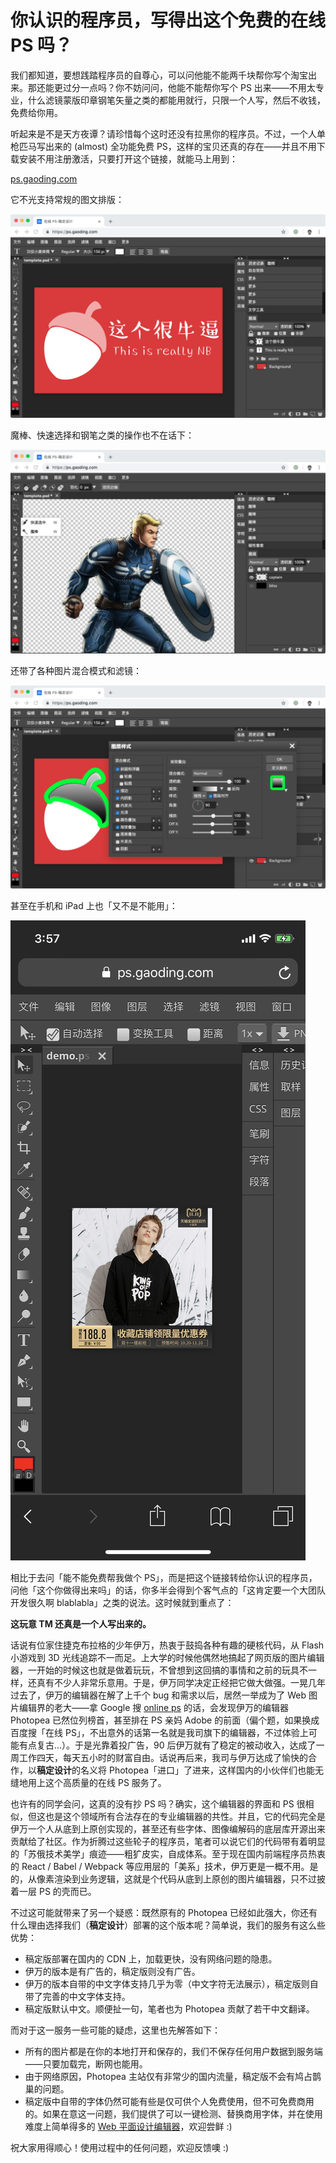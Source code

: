 # 你认识的程序员，写得出这个免费的在线 PS 吗？

我们都知道，要想践踏程序员的自尊心，可以问他能不能两千块帮你写个淘宝出来。那还能更过分一点吗？你不妨问问，他能不能帮你写个 PS 出来——不用太专业，什么滤镜蒙版印章钢笔矢量之类的都能用就行，只限一个人写，然后不收钱，免费给你用。

听起来是不是天方夜谭？请珍惜每个这时还没有拉黑你的程序员。不过，一个人单枪匹马写出来的 (almost) 全功能免费 PS，这样的宝贝还真的存在——并且不用下载安装不用注册激活，只要打开这个链接，就能马上用到：

[ps.gaoding.com](https://ps.gaoding.com)

它不光支持常规的图文排版：

![pp-1](./photopea-1.png)

魔棒、快速选择和钢笔之类的操作也不在话下：

![pp-2](./photopea-2.jpg)

还带了各种图片混合模式和滤镜：

![pp-3](./photopea-3.png)

甚至在手机和 iPad 上也「又不是不能用」：

![pp-4](./photopea-4.jpg)

相比于去问「能不能免费帮我做个 PS」，而是把这个链接转给你认识的程序员，问他「这个你做得出来吗」的话，你多半会得到个客气点的「这肯定要一个大团队开发很久啊 blablabla」之类的说法。这时候就到重点了：

**这玩意 TM 还真是一个人写出来的。**

话说有位家住捷克布拉格的少年伊万，热衷于鼓捣各种有趣的硬核代码，从 Flash 小游戏到 3D 光线追踪不一而足。上大学的时候他偶然地搞起了网页版的图片编辑器，一开始的时候这也就是做着玩玩，不曾想到这回搞的事情和之前的玩具不一样，还真有不少人非常乐意用。于是，伊万同学决定正经把它做大做强。一晃几年过去了，伊万的编辑器在解了上千个 bug 和需求以后，居然一举成为了 Web 图片编辑界的老大——拿 Google 搜 [online ps](https://www.google.com/search?q=online+ps) 的话，会发现伊万的编辑器 Photopea 已然位列榜首，甚至排在 PS 亲妈 Adobe 的前面（偏个题，如果换成百度搜「在线 PS」，不出意外的话第一名就是我司旗下的编辑器，不过体验上可能有点复古…）。于是光靠着投广告，90 后伊万就有了稳定的被动收入，达成了一周工作四天，每天五小时的财富自由。话说再后来，我司与伊万达成了愉快的合作，以**稿定设计**的名义将 Photopea「进口」了进来，这样国内的小伙伴们也能无缝地用上这个高质量的在线 PS 服务了。

也许有的同学会问，这真的没有抄 PS 吗？确实，这个编辑器的界面和 PS 很相似，但这也是这个领域所有合法存在的专业编辑器的共性。并且，它的代码完全是伊万一个人从底到上原创实现的，甚至还有些字体、图像编解码的底层库开源出来贡献给了社区。作为折腾过这些轮子的程序员，笔者可以说它们的代码带有着明显的「苏俄技术美学」痕迹——粗犷皮实，自成体系。至于现在国内前端程序员热衷的 React / Babel / Webpack 等应用层的「美系」技术，伊万更是一概不用。是的，从像素渲染到业务逻辑，这就是个代码从底到上原创的图片编辑器，只不过披着一层 PS 的壳而已。

不过这可能就带来了另一个疑惑：既然原有的 Photopea 已经如此强大，你还有什么理由选择我们（**稿定设计**）部署的这个版本呢？简单说，我们的服务有这么些优势：

* 稿定版部署在国内的 CDN 上，加载更快，没有网络问题的隐患。
* 伊万的版本是有广告的，稿定版则没有广告。
* 伊万的版本自带的中文字体支持几乎为零（中文字符无法展示），稿定版则自带了完善的中文字体支持。
* 稿定版默认中文。顺便扯一句，笔者也为 Photopea 贡献了若干中文翻译。

而对于这一服务一些可能的疑虑，这里也先解答如下：

* 所有的图片都是在你的本地打开和保存的，我们不保存任何用户数据到服务端——只要加载完，断网也能用。
* 由于网络原因，Photopea 主站仅有非常少的国内流量，稿定版不会有鸠占鹊巢的问题。
* 稿定版中自带的字体仍然可能有些是仅可供个人免费使用，但不可免费商用的。如果在意这一问题，我们提供了可以一键检测、替换商用字体，并在使用难度上简单得多的 [Web 平面设计编辑器](https://www.gaoding.com/)，欢迎尝鲜 :)

<!--
最后，作为有幸在稿定主导了 Photopea 合作项目的笔者，在此也特别感谢一下我司 @糖饼 和 @小米 等大佬的支持，@芊野 高效的部署工作，以及 @某人 对邮件的细心修订。我们更强大与易用的 Web 编辑能力正在路上，希望以后能给大家更多的惊喜~
-->

祝大家用得顺心！使用过程中的任何问题，欢迎反馈噢 :)
